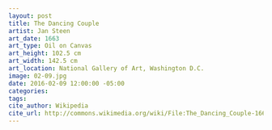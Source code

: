 ```yaml
---
layout: post
title: The Dancing Couple
artist: Jan Steen
art_date: 1663
art_type: Oil on Canvas
art_height: 102.5 cm
art_width: 142.5 cm
art_location: National Gallery of Art, Washington D.C.
image: 02-09.jpg
date: 2016-02-09 12:00:00 -05:00
categories:
tags:
cite_author: Wikipedia
cite_url: http://commons.wikimedia.org/wiki/File:The_Dancing_Couple-1663-Jan_Steen.jpg
---
```

